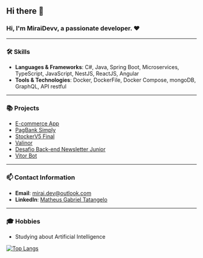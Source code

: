 ## Hi there 👋

### Hi, I'm MiraiDevv, a passionate developer. ❤

---

### 🛠 Skills
- **Languages & Frameworks**: C#, Java, Spring Boot, Microservices, TypeScript, JavaScript, NestJS, ReactJS, Angular
- **Tools & Technologies**: Docker, DockerFile, Docker Compose, mongoDB, GraphQL, API restful

---

### 📚 Projects
- [E-commerce App](https://github.com/matheustlo/e-commerce-app)
- [PagBank Simply](https://github.com/matheustlo/pagbank-simply)
- [StockerV5 Final](https://github.com/matheustlo/StockerV5_Final)
- [Valinor](https://github.com/matheustlo/valinor)
- [Desafio Back-end Newsletter Junior](https://github.com/matheustlo/desafio-back-end-newsletter-junior_Matheus)
- [Vitor Bot](https://github.com/matheustlo/Vitor-Bot)

---

### 📫 Contact Information
- **Email**: mirai.dev@outlook.com
- **LinkedIn**: [Matheus Gabriel Tatangelo](https://www.linkedin.com/in/matheusgabrieltatangelo/)

---

### 🎓 Hobbies
- Studying about Artificial Intelligence

[![Top Langs](https://github-readme-stats.vercel.app/api/top-langs/?username=MiraiDevv&layout=compact)](https://github.com/anuraghazra/github-readme-stats)
